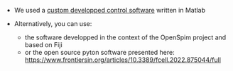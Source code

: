 * We used a [custom developped control software](https://github.com/LaboJeanPerrin/Lightsheet) written in Matlab 

* Alternatively, you can use:
    *  the software developped in the context of the OpenSpim project and based on Fiji
    *  or the open source pyton software presented here: https://www.frontiersin.org/articles/10.3389/fcell.2022.875044/full
